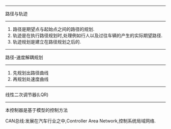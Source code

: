 -------------------------------------------------------------------------------

路径与轨迹

-------------------------------------------------------------------------------

1. 路径是期望点与起始点之间的路径的规划.
2. 轨迹是在执行路径规划时,处理例如行人以及过往车辆的产生的实际期望路径.
3. 轨迹规划是建立在路径规划之后的.


-------------------------------------------------------------------------------

路径-速度解耦规划

-------------------------------------------------------------------------------

1. 先规划出路径曲线
2. 再规划处速度曲线



-------------------------------------------------------------------------------

线性二次调节器(LQR)

-------------------------------------------------------------------------------
本控制器是基于模型的控制方法


CAN总线:发展在汽车行业之中,Controller Area Network,控制系统局域网络.
